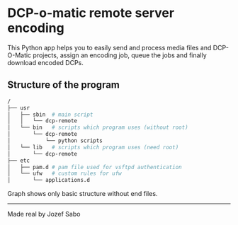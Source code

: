 # DCP-o-matic remote server encoding
This Python app helps you to easily send and process media files and DCP-O-Matic projects, assign an encoding job, queue the jobs and finally download encoded DCPs.

## Structure of the program
```bash
/
├── usr
│   ├── sbin  # main script
│   │   └── dcp-remote
│   └── bin   # scripts which program uses (without root)
│       └── dcp-remote
│           └── python scripts
│   └── lib   # scripts which program uses (need root)
│       └── dcp-remote
├── etc
│   ├── pam.d # pam file used for vsftpd authentication
│   └── ufw   # custom rules for ufw
│       └── applications.d
```
Graph shows only basic structure without end files.

---
Made real by Jozef Sabo
